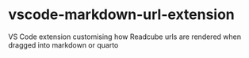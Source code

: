 # vscode-markdown-url-extension
VS Code extension customising how Readcube urls are rendered when dragged into markdown or quarto
